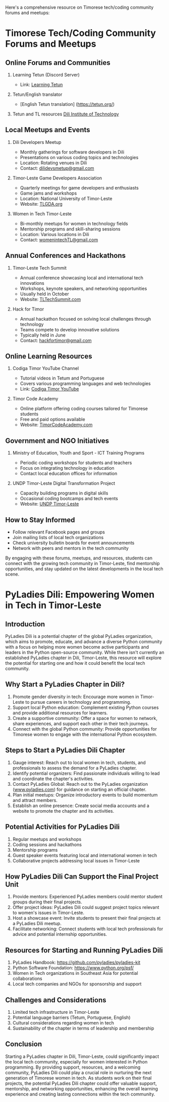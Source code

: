 Here's a comprehensive resource on Timorese tech/coding community forums and meetups:

# Timorese Tech/Coding Community Forums and Meetups

## Online Forums and Communities

1. Learning Tetun (Discord Server)
   - Link: [Learning Tetun](https://discord.gg/DaBJG2Gn)

2. Tetun/English translator
   - [English Tetun translation] (https://tetun.org/)
3. Tetun and TL resources
   [Dili Institute of Technology](http://www.tetundit.tl/publications.html)

## Local Meetups and Events

1. Dili Developers Meetup
   - Monthly gatherings for software developers in Dili
   - Presentations on various coding topics and technologies
   - Location: Rotating venues in Dili
   - Contact: dilidevsmetup@gmail.com

2. Timor-Leste Game Developers Association
   - Quarterly meetings for game developers and enthusiasts
   - Game jams and workshops
   - Location: National University of Timor-Leste
   - Website: [TLGDA.org](https://www.tlgda.org)

3. Women in Tech Timor-Leste
   - Bi-monthly meetups for women in technology fields
   - Mentorship programs and skill-sharing sessions
   - Location: Various locations in Dili
   - Contact: womenintechTL@gmail.com

## Annual Conferences and Hackathons

1. Timor-Leste Tech Summit
   - Annual conference showcasing local and international tech innovations
   - Workshops, keynote speakers, and networking opportunities
   - Usually held in October
   - Website: [TLTechSummit.com](https://www.tltechsummit.com)

2. Hack for Timor
   - Annual hackathon focused on solving local challenges through technology
   - Teams compete to develop innovative solutions
   - Typically held in June
   - Contact: hackfortimor@gmail.com

## Online Learning Resources

1. Codiga Timor YouTube Channel
   - Tutorial videos in Tetum and Portuguese
   - Covers various programming languages and web technologies
   - Link: [Codiga Timor YouTube](https://www.youtube.com/codigatimor)

2. Timor Code Academy
   - Online platform offering coding courses tailored for Timorese students
   - Free and paid options available
   - Website: [TimorCodeAcademy.com](https://www.timorcodeacademy.com)

## Government and NGO Initiatives

1. Ministry of Education, Youth and Sport - ICT Training Programs
   - Periodic coding workshops for students and teachers
   - Focus on integrating technology in education
   - Contact local education offices for information

2. UNDP Timor-Leste Digital Transformation Project
   - Capacity building programs in digital skills
   - Occasional coding bootcamps and tech events
   - Website: [UNDP Timor-Leste](https://www.tl.undp.org/digital)

## How to Stay Informed

- Follow relevant Facebook pages and groups
- Join mailing lists of local tech organizations
- Check university bulletin boards for event announcements
- Network with peers and mentors in the tech community

By engaging with these forums, meetups, and resources, students can connect with the growing tech community in Timor-Leste, find mentorship opportunities, and stay updated on the latest developments in the local tech scene.

# PyLadies Dili: Empowering Women in Tech in Timor-Leste

## Introduction

PyLadies Dili is a potential chapter of the global PyLadies organization, which aims to promote, educate, and advance a diverse Python community with a focus on helping more women become active participants and leaders in the Python open-source community. While there isn't currently an established PyLadies chapter in Dili, Timor-Leste, this resource will explore the potential for starting one and how it could benefit the local tech community.

## Why Start a PyLadies Chapter in Dili?

1. Promote gender diversity in tech: Encourage more women in Timor-Leste to pursue careers in technology and programming.
2. Support local Python education: Complement existing Python courses and provide additional resources for learners.
3. Create a supportive community: Offer a space for women to network, share experiences, and support each other in their tech journeys.
4. Connect with the global Python community: Provide opportunities for Timorese women to engage with the international Python ecosystem.

## Steps to Start a PyLadies Dili Chapter

1. Gauge interest: Reach out to local women in tech, students, and professionals to assess the demand for a PyLadies chapter.
2. Identify potential organizers: Find passionate individuals willing to lead and coordinate the chapter's activities.
3. Contact PyLadies Global: Reach out to the PyLadies organization (www.pyladies.com) for guidance on starting an official chapter.
4. Plan initial meetups: Organize introductory events to build momentum and attract members.
5. Establish an online presence: Create social media accounts and a website to promote the chapter and its activities.

## Potential Activities for PyLadies Dili

1. Regular meetups and workshops
2. Coding sessions and hackathons
3. Mentorship programs
4. Guest speaker events featuring local and international women in tech
5. Collaborative projects addressing local issues in Timor-Leste

## How PyLadies Dili Can Support the Final Project Unit

1. Provide mentors: Experienced PyLadies members could mentor student groups during their final projects.
2. Offer project ideas: PyLadies Dili could suggest project topics relevant to women's issues in Timor-Leste.
3. Host a showcase event: Invite students to present their final projects at a PyLadies Dili meetup.
4. Facilitate networking: Connect students with local tech professionals for advice and potential internship opportunities.

## Resources for Starting and Running PyLadies Dili

1. PyLadies Handbook: https://github.com/pyladies/pyladies-kit
2. Python Software Foundation: https://www.python.org/psf/
3. Women in Tech organizations in Southeast Asia for potential collaborations
4. Local tech companies and NGOs for sponsorship and support

## Challenges and Considerations

1. Limited tech infrastructure in Timor-Leste
2. Potential language barriers (Tetum, Portuguese, English)
3. Cultural considerations regarding women in tech
4. Sustainability of the chapter in terms of leadership and membership

## Conclusion

Starting a PyLadies chapter in Dili, Timor-Leste, could significantly impact the local tech community, especially for women interested in Python programming. By providing support, resources, and a welcoming community, PyLadies Dili could play a crucial role in nurturing the next generation of Timorese women in tech. As students work on their final projects, the potential PyLadies Dili chapter could offer valuable support, mentorship, and networking opportunities, enhancing the overall learning experience and creating lasting connections within the tech community.